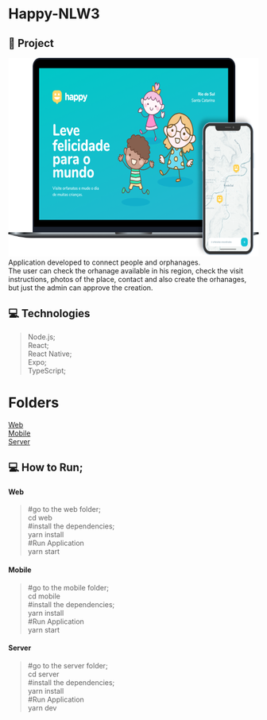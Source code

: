 # Happy-NLW3

## 🚀 Project
  <img src="https://github.com/GabrielBrotas/Happy-NLW3/blob/main/images/happy.png" width="700px" height="400px" />
  Application developed to connect people and orphanages. <br /> 
  The user can check the orhanage available in his region, check the visit instructions, photos of the place, contact and also create the orhanages, but just the admin can approve the creation.
  
## 💻 Technologies
  > Node.js; <br />
  > React; <br />
  > React Native; <br />
  > Expo; <br />
  > TypeScript; <br />

# Folders
  <a href="https://github.com/GabrielBrotas/Happy-NLW3/tree/main/web">Web</a> <br />
  <a href="https://github.com/GabrielBrotas/Happy-NLW3/tree/main/mobile">Mobile</a> <br />
  <a href="https://github.com/GabrielBrotas/Happy-NLW3/tree/main/server">Server</a> <br />

## 💻 How to Run;
  #### Web
  >#go to the web folder; <br />
  > cd web <br />
  >#install the dependencies; <br />
  > yarn install <br />
  >#Run Application <br />
  > yarn start <br />
   
  #### Mobile
  >#go to the mobile folder; <br />
  > cd mobile <br />
  >#install the dependencies; <br />
  > yarn install <br />
  >#Run Application <br />
  > yarn start <br />
   
  #### Server
  >#go to the server folder; <br />
  > cd server <br />
  >#install the dependencies; <br />
  > yarn install <br />
  >#Run Application <br />
  > yarn dev <br />
